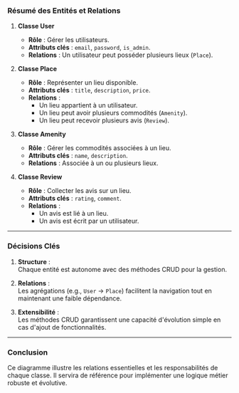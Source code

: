### **Résumé des Entités et Relations**

1. **Classe User**
    
    - **Rôle** : Gérer les utilisateurs.
    - **Attributs clés** : `email`, `password`, `is_admin`.
    - **Relations** : Un utilisateur peut posséder plusieurs lieux (`Place`).
2. **Classe Place**
    
    - **Rôle** : Représenter un lieu disponible.
    - **Attributs clés** : `title`, `description`, `price`.
    - **Relations** :
        - Un lieu appartient à un utilisateur.
        - Un lieu peut avoir plusieurs commodités (`Amenity`).
        - Un lieu peut recevoir plusieurs avis (`Review`).
3. **Classe Amenity**
    
    - **Rôle** : Gérer les commodités associées à un lieu.
    - **Attributs clés** : `name`, `description`.
    - **Relations** : Associée à un ou plusieurs lieux.
4. **Classe Review**
    
    - **Rôle** : Collecter les avis sur un lieu.
    - **Attributs clés** : `rating`, `comment`.
    - **Relations** :
        - Un avis est lié à un lieu.
        - Un avis est écrit par un utilisateur.

---

### **Décisions Clés**

1. **Structure** :  
    Chaque entité est autonome avec des méthodes CRUD pour la gestion.
    
2. **Relations** :  
    Les agrégations (e.g., `User` → `Place`) facilitent la navigation tout en maintenant une faible dépendance.
    
3. **Extensibilité** :  
    Les méthodes CRUD garantissent une capacité d'évolution simple en cas d'ajout de fonctionnalités.
    

---

### **Conclusion**

Ce diagramme illustre les relations essentielles et les responsabilités de chaque classe. Il servira de référence pour implémenter une logique métier robuste et évolutive.